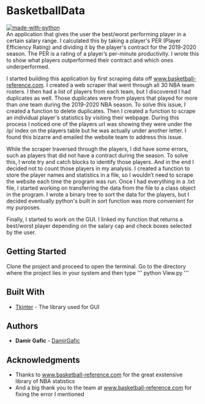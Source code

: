 # BasketballData
[![made-with-python](https://img.shields.io/badge/Made%20with-Python-1f425f.svg)](https://www.python.org/) <br />
An application that gives the user the best/worst performing player in a certain salary range. I calculated this 
by taking a player's PER (Player Efficiency Rating) and dividing it by the player's contract for the 2019-2020 season.
The PER is a rating of a player’s per-minute  productivity. I wrote this to show what players outperformed their 
contract and which ones underperformed. 

I started building this application by first scraping data off www.basketball-reference.com. I created a web scraper 
that went through all 30 NBA team rosters. I then had a list of players from each team, but I discovered I had 
duplicates as well. Those duplicates were from players that played for more than one team during the 2019-2020 NBA 
season. To solve this issue, I created a function to delete duplicates. Then I created a function to scrape an individual 
player's statistics by visiting their webpage. During this process I noticed one of the players url was showing they were 
under the /p/ index on the players table but he was actually under another letter. I found this bizarre and emailed the 
website team to address this issue. 

While the scraper traversed through the players, I did have some errors, such as players that did not have a contract during the season. 
To solve this, I wrote try and catch blocks to identify those players. And in the end I decided not to count those players in my analysis.
I created a function to store the player names and statistics in a file, so I wouldn’t need to scrape the website each time
the program was run. Once I had everything in a .txt file, I started working on transferring the data from the file to a 
class object in the program. I wrote a binary tree to sort the data for the players, but I decided eventually python's built 
in sort function was more convenient for my purposes. 

Finally, I started to work on the GUI. I linked my function that returns a best/worst player depending on the salary cap and
check boxes selected by the user.


## Getting Started

Clone the project and proceed to open the terminal. Go to the directory where the project lies in your system 
and then type 
''' 
python View.py
'''

## Built With

* [Tkinter](https://docs.python.org/3/library/tkinter.html) - The library used for GUI

## Authors

* **Damir Gafic** - [DamirGafic](https://github.com/DamirGafic)

## Acknowledgments
* Thanks to www.basketball-reference.com for the great exstensive library of NBA statistics
* And a big thank you to the team at www.basketball-reference.com for fixing the error I mentioned
